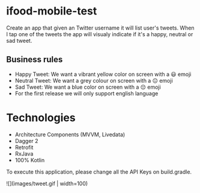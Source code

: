 # ifood-mobile-test
Create an app that given an Twitter username it will list user's tweets. When I tap one of the tweets the app will visualy indicate if it's a happy, neutral or sad tweet.

## Business rules
* Happy Tweet: We want a vibrant yellow color on screen with a 😃 emoji
* Neutral Tweet: We want a grey colour on screen with a 😐 emoji
* Sad Tweet: We want a blue color on screen with a 😔 emoji
* For the first release we will only support english language

# Technologies
* Architecture Components (MVVM, Livedata)
* Dagger 2
* Retrofit
* RxJava
* 100% Kotlin

To execute this application, please change all the API Keys on build.gradle.


![](images/tweet.gif | width=100)
